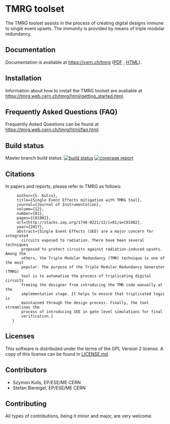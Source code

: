 # TMRG toolset

The TMRG toolset assists in the process of creating digital designs immune to single event upsets. The immunity is provided by means of triple modular redundancy.

## Documentation

Documentation is avaliable at https://cern.ch/tmrg ([PDF](https://cern.ch/tmrg/html/tmrg.pdf) , [HTML](https://cern.ch/tmrg/html)).

## Installation

Information about how to install the TMRG toolset are avaliable at https://tmrg.web.cern.ch/tmrg/html/getting_started.html.

## Frequently Asked Questions (FAQ)

Frequently Asked Questions can be found at https://tmrg.web.cern.ch/tmrg/html/faq.html.

## Build status

Master branch build status: [![build status](https://gitlab.cern.ch/tmrg/tmrg/badges/master/build.svg)](https://gitlab.cern.ch/tmrg/tmrg/commits/master) [![coverage report](https://gitlab.cern.ch/tmrg/tmrg/badges/master/coverage.svg)](https://gitlab.cern.ch/tmrg/tmrg/commits/master) 

## Citations

In papers and reports, please refer to TMRG as follows: 

```     @article{TMRG,
     author={S. Kulis},
     title={Single Event Effects mitigation with TMRG tool},
     journal={Journal of Instrumentation},
     volume={12},
     number={01},
     pages={C01082},
     url={http://stacks.iop.org/1748-0221/12/i=01/a=C01082},
     year={2017},
     abstract={Single Event Effects (SEE) are a major concern for integrated
       circuits exposed to radiation. There have been several techniques
       proposed to protect circuits against radiation-induced upsets. Among the
       others, the Triple Modular Redundancy (TMR) technique is one of the most
       popular. The purpose of the Triple Modular Redundancy Generator (TMRG)
       tool is to automatize the process of triplicating digital circuits
       freeing the designer from introducing the TMR code manually at the
       implementation stage. It helps to ensure that triplicated logic is
       maintained through the design process. Finally, the tool streamlines the
       process of introducing SEE in gate level simulations for final
       verification.}
   }
```


## Licenses

This software is distributed under the terms of the GPL Version 2 license. A copy of this license can be found in [LICENSE.md](LICENSE.md).

## Contributors

  * Szymon Kulis, EP/ESE/ME CERN
  * Stefan Biereigel, EP/ESE/ME CERN

## Contributing

All types of contributions, being it minor and major, are very welcome.


